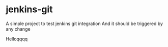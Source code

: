# jenkins-git

A simple project to test jenkins git integration
And it should be triggered by any change

Helloqqqq
